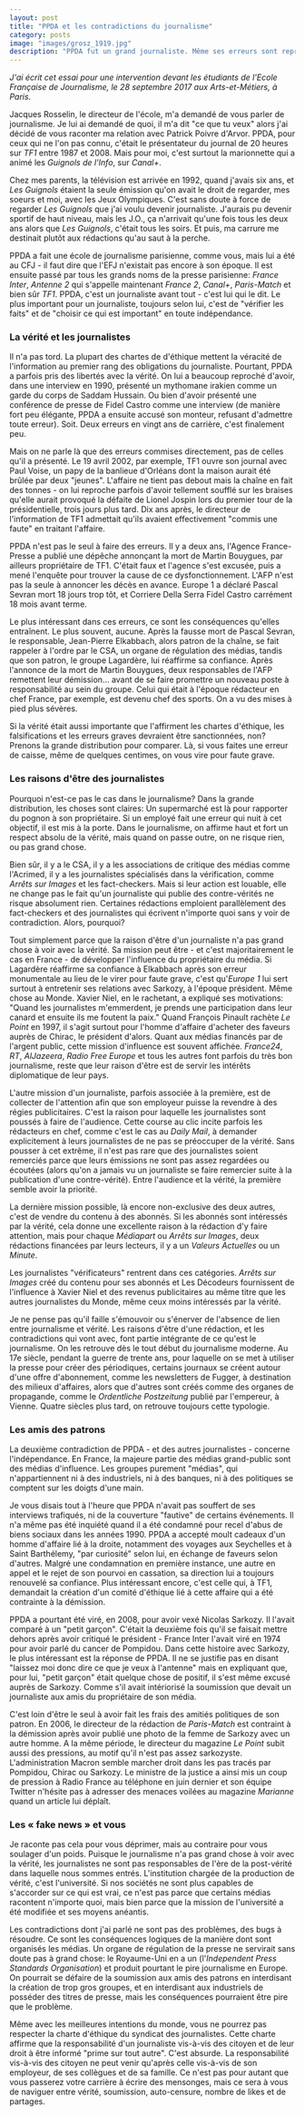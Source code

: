 ```yaml
---
layout: post
title: "PPDA et les contradictions du journalisme"
category: posts
image: "images/grosz_1919.jpg"
description: "PPDA fut un grand journaliste. Même ses erreurs sont représentatives des contradictions de la profession."
---
```


_J'ai écrit cet essai pour une intervention devant les étudiants de l'Ecole Française de Journalisme, le 28 septembre 2017 aux Arts-et-Métiers, à Paris._

Jacques Rosselin, le directeur de l'école, m'a demandé de vous parler de journalisme. Je lui ai demandé de quoi, il m'a dit "ce que tu veux" alors j'ai décidé de vous raconter ma relation avec Patrick Poivre d'Arvor. PPDA, pour ceux qui ne l'on pas connu, c'était le présentateur du journal de 20 heures sur _TF1_ entre 1987 et 2008. Mais pour moi, c'est surtout la marionnette qui a animé les _Guignols de l'Info_, sur _Canal+_. 

Chez mes parents, la télévision est arrivée en 1992, quand j'avais six ans, et _Les Guignols_ étaient la seule émission qu'on avait le droit de regarder, mes soeurs et moi, avec les Jeux Olympiques. C'est sans doute à force de regarder _Les Guignols_ que j'ai voulu devenir journaliste. J'aurais pu devenir sportif de haut niveau, mais les J.O., ça n'arrivait qu'une fois tous les deux ans alors que _Les Guignols_, c'était tous les soirs. Et puis, ma carrure me destinait plutôt aux rédactions qu'au saut à la perche.

PPDA a fait une école de journalisme parisienne, comme vous, mais lui a été au CFJ - il faut dire que l'EFJ n'existait pas encore à son époque. Il est ensuite passé par tous les grands noms de la presse parisienne: _France Inter_, _Antenne 2_ qui s'appelle maintenant _France 2_, _Canal+_, _Paris-Match_ et bien sûr _TF1_. PPDA, c'est un journaliste avant tout - c'est lui qui le dit.<note content="Dans [cet interview](http://www.ina.fr/video/CPD03007041/) de 2003 qu'il donne à l'INA. Toutes les citations de PPDA dans cet article proviennent de cet interview, sauf mention contraire."> Le plus important pour un journaliste, toujours selon lui, c'est de "vérifier les faits" et de "choisir ce qui est important" en toute indépendance.

### La vérité et les journalistes

Il n'a pas tord. La plupart des chartes de d'éthique mettent la véracité de l'information au premier rang des obligations du journaliste.<note content="Que ce soit dans la [charte du Syndicat National des Journalistes](http://snj.fr/content/charte-d%E2%80%99%C3%A9thique-professionnelle-des-journalistes), ou, de manière plus forte encore, dans la [Charte de Munich](http://snj.fr/?q=content/d%C3%A9claration-des-devoirs-et-des-droits-des-journalistes) de 1971, qui énonce que 'le devoir essentiel du journaliste est de (...) respecter la vérité, quelles qu’en puissent être les conséquences'."> Pourtant, PPDA a parfois pris des libertés avec la vérité. On lui a beaucoup reproché d'avoir, dans une interview en 1990, présenté un mythomane irakien comme un garde du corps de Saddam Hussain.<note content="Dans [Les casseroles de PPDA](http://www.lexpress.fr/culture/les-casseroles-de-ppda_950057.html)."> Ou bien d'avoir présenté une conférence de presse de Fidel Castro comme une interview<note content="Voir [l'interview en question](https://www.youtube.com/watch?v=2eh6mHXTiHU)."> (de manière fort peu élégante, PPDA a ensuite accusé son monteur, refusant d'admettre toute erreur). Soit. Deux erreurs en vingt ans de carrière, c'est finalement peu.

Mais on ne parle là que des erreurs commises directement, pas de celles qu'il a présenté. Le 19 avril 2002, par exemple, TF1 ouvre son journal avec Paul Voise, un papy de la banlieue d'Orléans dont la maison aurait été brûlée par deux "jeunes".<note content="Je n'ai pas retrouvé l'enregistrement, mais je crois que c'est Claire Chazal qui présentait ce soir là. Je ne sais pas si PPDA était dans la rédaction ou pas, si c'est lui qui a décidé de faire passer le sujet en « Une ». Patrick, si tu me lis, dis le moi ⇉ hi@nkb.fr"> L'affaire ne tient pas debout mais la chaîne en fait des tonnes - on lui reproche parfois d'avoir tellement soufflé sur les braises qu'elle aurait provoqué la défaite de Lionel Jospin lors du premier tour de la présidentielle, trois jours plus tard.<note content="Sur la responsabilité de la chaîne, lire sur La Libre [En 2002, TF1 en a fait des tonnes](http://www.lalibre.be/culture/medias-tele/en-2002-tf1-en-a-fait-des-tonnes-51b89194e4b0de6db9af1392). Sur l'affaire Papy Voise, Le Monde a fait une rapide enquête en 2003, [Saint Paul Voise, martyr des médias](http://www.lemonde.fr/archives/article/2003/04/22/saint-paul-voise-martyr-des-medias_317655_1819218.html?xtmc=saint_paul_voise_martyr_des_medias). Trois ans plus tard, le seul suspect [a bénéficié d'un non-lieu](http://www.lemonde.fr/societe/article/2005/02/19/non-lieu-pour-le-suspect-de-l-agression-de-paul-voise_398813_3224.html). Ce qui m'interroge encore, c'est que personne ne se soit posé la question de pourquoi deux jeunes qui viennent voler un vieux que tout le monde sait pauvre (donc les agresseurs sont soit idiots, soit pas préparés) mettraient le feu à sa baraque (ce qui nécessite de ne pas être idiot - pour trouver les ingrédients nécessaires à l'incendie - soit préparé)."> Dix ans après, le directeur de l'information de TF1 admettait qu'ils avaient effectivement "commis une faute" en traitant l'affaire.<note content="[Robert Namias sur Europe 1](http://www.dailymotion.com/video/xm8uv7_namias-l-affaire-paul-voise-etait-une-faute_news).">

PPDA n'est pas le seul à faire des erreurs. Il y a deux ans, l'Agence France-Presse a publié une dépêche annonçant la mort de Martin Bouygues, par ailleurs propriétaire de TF1. C'était faux et l'agence s'est excusée, puis a mené l'enquête pour trouver la cause de ce dysfonctionnement. L'AFP n'est pas la seule à annoncer les décès en avance. Europe 1 a déclaré Pascal Sevran mort 18 jours trop tôt, et Corriere Della Serra Fidel Castro carrément 18 mois avant terme.<note content="Lire [Après la fausse mort de Martin Bouygues, l'AFP traumatisée](http://tempsreel.nouvelobs.com/medias/20150303.OBS3705/apres-la-fausse-mort-de-martin-bouygues-l-afp-traumatisee.html).">

Le plus intéressant dans ces erreurs, ce sont les conséquences qu'elles entraînent. Le plus souvent, aucune. Après la fausse mort de Pascal Sevran, le responsable, Jean-Pierre Elkabbach, alors patron de la chaîne, se fait rappeler à l'ordre par le CSA, un organe de régulation des médias, tandis que son patron, le groupe Lagardère, lui réaffirme sa confiance.<note content="Lire [Comment Elkabbach a tué Pascal Sevran](http://www.liberation.fr/medias/2008/04/22/comment-elkabbach-a-tue-pascal-sevran_18084) et [Affaire Sevran : Europe 1 et Elkabbach se font gronder par le CSA](http://www.telerama.fr/radio/affaire-sevran-europe-1-et-elkabbach-se-font-gronder-par-le-csa,28627.php)."> Après l'annonce de la mort de Martin Bouygues, deux responsables de l'AFP remettent leur démission... avant de se faire promettre un nouveau poste à responsabilité au sein du groupe.<note content="Lire [Après l'avoir enterré, l'AFP veut oublier Martin Bouygues](http://www.telerama.fr/medias/apres-l-avoir-enterre-l-afp-veut-oublier-martin-bouygues,123842.php)."> Celui qui était à l'époque rédacteur en chef France, par exemple, est devenu chef des sports. On a vu des mises à pied plus sévères.

Si la vérité était aussi importante que l'affirment les chartes d'éthique, les falsifications et les erreurs graves devraient être sanctionnées, non? Prenons la grande distribution pour comparer. Là, si vous faites une erreur de caisse, même de quelques centimes, on vous vire pour faute grave.<note content="Une simple recherche en ligne fait remonter de nombreuses affaires de caissières virées pour des erreurs de [60€](http://bigbrowser.blog.lemonde.fr/2013/01/11/point-une-caissiere-licenciee-pour-une-erreur-de-virgule/), [5,32€](http://www.leparisien.fr/mezieres-sur-seine-78970/mezieres-sur-seine-licenciee-pour-une-erreur-de-caisse-de-5-32-eur-27-01-2016-5490845.php), [1,65€](https://www.francebleu.fr/infos/faits-divers-justice/une-caissiere-de-moselle-est-licenciee-pour-quelques-euros-manquants-1473268586) et [85 centimes](http://www.rtl.fr/actu/societe-faits-divers/une-caissiere-licenciee-pour-0-85-d-erreur-de-caisse-veut-se-defendre-en-justice-tourcoing-7784303701).">

### Les raisons d'être des journalistes

Pourquoi n'est-ce pas le cas dans le journalisme? Dans la grande distribution, les choses sont claires: Un supermarché est là pour rapporter du pognon à son propriétaire. Si un employé fait une erreur qui nuit à cet objectif, il est mis à la porte. Dans le journalisme, on affirme haut et fort un respect absolu de la vérité, mais quand on passe outre, on ne risque rien, ou pas grand chose.

Bien sûr, il y a le CSA, il y a les associations de critique des médias comme l'Acrimed, il y a les journalistes spécialisés dans la vérification, comme _Arrêts sur Images_ et les fact-checkers.<note content="Il y a les lois anti-diffamation également, mais y voir un outil au service de la vérité me semble assez absurde, dans la mesure où, d'une part, elles ne protègent que les personnes (une association ne peut pas attaquer en diffamation un journaliste qui aurait écrit une ânerie sur un sujet particulier, par exemple) et, surtout, elles sont plus souvent utilisées pour intimider les journalistes qui disent la vérité que l'inverse."> Mais si leur action est louable, elle ne change pas le fait qu'un journaliste qui publie des contre-vérités ne risque absolument rien. Certaines rédactions emploient parallèlement des fact-checkers et des journalistes qui écrivent n'importe quoi sans y voir de contradiction. Alors, pourquoi?

Tout simplement parce que la raison d'être d'un journaliste n'a pas grand chose à voir avec la vérité. Sa mission peut être - et c'est majoritairement le cas en France - de développer l'influence du propriétaire du média. Si Lagardère réaffirme sa confiance à Elkabbach après son erreur monumentale au lieu de le virer pour faute grave, c'est qu'_Europe 1_ lui sert surtout à entretenir ses relations avec Sarkozy, à l'époque président. Même chose au Monde. Xavier Niel, en le rachetant, a expliqué ses motivations: "Quand les journalistes m'emmerdent, je prends une participation dans leur canard et ensuite ils me foutent la paix."<note content="Cité dans _Un Si Petit Monde_. Voir en ligne [Comment « Le Monde » fut vendu](http://www.monde-diplomatique.fr/2011/06/RIMBERT/20696)."> Quand François Pinault rachète _Le Point_ en 1997, il s'agit surtout pour l'homme d'affaire d'acheter des faveurs auprès de Chirac, le président d'alors.<note content="Voir le dernier paragraphe de cet article: [François Pinault rachète « Le Point » à Havas pour près de 200 millions](https://www.lesechos.fr/17/10/1997/LesEchos/17503-066-ECH_francois-pinault-rachete---le-point---a-havas-pour-pres-de-200-millions.htm)."> Quant aux médias financés par de l'argent public, cette mission d'influence est souvent affichée. _France24_, _RT_, _AlJazeera_, _Radio Free Europe_ et tous les autres font parfois du très bon journalisme, reste que leur raison d'être est de servir les intérêts diplomatique de leur pays.

L'autre mission d'un journaliste, parfois associée à la première, est de collecter de l'attention afin que son employeur puisse la revendre à des régies publicitaires. C'est la raison pour laquelle les journalistes sont poussés à faire de l'audience. Cette course au clic incite parfois les rédacteurs en chef, comme c'est le cas au _Daily Mail_, à demander explicitement à leurs journalistes de ne pas se préoccuper de la vérité.<note content="Lire [My Year Ripping Off the Web With the Daily Mail Online](http://tktk.gawker.com/my-year-ripping-off-the-web-with-the-daily-mail-online-1689453286)."> Sans pousser à cet extrême, il n'est pas rare que des journalistes soient remerciés parce que leurs émissions ne sont pas assez regardées ou écoutées (alors qu'on a jamais vu un journaliste se faire remercier suite à la publication d'une contre-vérité). Entre l'audience et la vérité, la première semble avoir la priorité.

La dernière mission possible, là encore non-exclusive des deux autres, c'est de vendre du contenu à des abonnés. Si les abonnés sont intéressés par la vérité, cela donne une excellente raison à la rédaction d'y faire attention, mais pour chaque _Médiapart_ ou _Arrêts sur Images_, deux rédactions financées par leurs lecteurs, il y a un _Valeurs Actuelles_ ou un _Minute_.

Les journalistes "vérificateurs" rentrent dans ces catégories. _Arrêts sur Images_ créé du contenu pour ses abonnés et Les Décodeurs fournissent de l'influence à Xavier Niel et des revenus publicitaires au même titre que les autres journalistes du Monde, même ceux moins intéressés par la vérité.

Je ne pense pas qu'il faille s'émouvoir ou s'énerver de l'absence de lien entre journalisme et vérité. Les raisons d'être d'une rédaction, et les contradictions qui vont avec, font partie intégrante de ce qu'est le journalisme. On les retrouve dès le tout début du journalisme moderne. Au 17e siècle, pendant la guerre de trente ans, pour laquelle on se met à utiliser la presse pour créer des périodiques, certains journaux se créent autour d'une offre d'abonnement, comme les newsletters de Fugger, à destination des milieux d'affaires, alors que d'autres sont créés comme des organes de propagande, comme le _Ordentliche Postzeitung_ publié par l'empereur, à Vienne.<note content="Sur les lettres de Fugger, voir [ce résumé](http://fuggerzeitungen.univie.ac.at/en/about-fugger-newsletters). La référence au _Ordentliche Postzeitung_ vient de _Europe's Tragedy_ de Peter H. Wilson, p.823."> Quatre siècles plus tard, on retrouve toujours cette typologie.

### Les amis des patrons

La deuxième contradiction de PPDA - et des autres journalistes - concerne l'indépendance. En France, la majeure partie des médias grand-public sont des médias d'influence. Les groupes purement "médias", qui n'appartiennent ni à des industriels, ni à des banques, ni à des politiques se comptent sur les doigts d'une main.<note content="Bertelsmann avec les groupes M6, RTL et Prisma, Le Télégramme de Brest et le groupe Rossel. Avec bien sûr le cas particulier de l'audiovisuel public. Le Monde Diplo et Acrimed ont fait [une cartographie](http://www.monde-diplomatique.fr/cartes/ppa) des propriétaires des médias.">

Je vous disais tout à l'heure que PPDA n'avait pas souffert de ses interviews trafiqués, ni de la couverture "fautive" de certains événements. Il n'a même pas été inquiété quand il a été condamné pour recel d'abus de biens sociaux dans les années 1990. PPDA a accepté moult cadeaux d'un homme d'affaire lié à la droite, notamment des voyages aux Seychelles et à Saint Barthélemy, "par curiosité" selon lui, en échange de faveurs selon d'autres.<note content="Lire par exemple cet article du Chicago Tribune de 1993: [An Incredible Press Recoils Under Fire](http://articles.chicagotribune.com/1993-01-06/features/9303152021_1_france-michel-garretta-important-journalists) ou The Independent en 1995: [France must wait for Noir verdict](http://www.independent.co.uk/news/world/france-must-wait-for-noir-verdict-1609871.html)."> Malgré une condamnation en première instance, une autre en appel et le rejet de son pourvoi en cassation, sa direction lui a toujours renouvelé sa confiance.<note content="Lire [Noir-Botton-Mouillot-PPDA: à Lyon plus dure est la cour d'appel](https://www.humanite.fr/node/121866)."> Plus intéressant encore, c'est celle qui, à TF1, demandait la création d'un comité d'éthique lié à cette affaire qui a été contrainte à la démission.<note content="Lire [Procès Michel Noir/Pierre Botton : PPDA revient dimanche sur TF1](http://www.liberation.fr/evenement/1995/04/21/proces-michel-noirpierre-botton-ppda-revient-dimanche-sur-tf1_129563).">

PPDA a pourtant été viré, en 2008, pour avoir vexé Nicolas Sarkozy. Il l'avait comparé à un "petit garçon".<note content="Voir [la vidéo de l'interview](http://www.dailymotion.com/video/x34uqqw)."> C'était la deuxième fois qu'il se faisait mettre dehors après avoir critiqué le président - France Inter l'avait viré en 1974 pour avoir parlé du cancer de Pompidou. Dans cette histoire avec Sarkozy, le plus intéressant est la réponse de PPDA. Il ne se justifie pas en disant "laissez moi donc dire ce que je veux à l'antenne" mais en expliquant que, pour lui, "petit garçon" était quelque chose de positif, il s'est même excusé auprès de Sarkozy.<note content="Lire sur le mot d'excuse [Ppda / Petit Garçon : Mot D'excuse À Sarkozy ? (Le Figaro)](http://www.arretsurimages.net/vite.php?id=1126) chez @si, sur le 'licenciement déguisé' [Patrick Poivre d'Arvor quitte TF1 et se dit victime d'un licenciement déguisé](http://tempsreel.nouvelobs.com/medias/medias-pouvoirs/20080612.OBS8169/patrick-poivre-d-arvor-quitte-tf1-et-se-dit-victime-d-un-licenciement-deguise.html)."> Comme s'il avait intériorisé la soumission que devait un journaliste aux amis du propriétaire de son média.<note content="Cela dit, malgré ses excuses à Sarkozy, PPDA a ensuite dit qu'il [dirait la même chose si il avait à recommencer](https://www.msn.com/fr-fr/video/divertissement/ppda-et-le-petit-gar%C3%A7on-sarkozy-je-ne-lui-en-veux-pas-trop/vi-AAkFB3G) lors d'un interview sur Europe 1.">

C'est loin d'être le seul à avoir fait les frais des amitiés politiques de son patron. En 2006, le directeur de la rédaction de _Paris-Match_ est contraint à la démission après avoir publié une photo de la femme de Sarkozy avec un autre homme.<note content="Lire [Fears of self-censorship at French news outlets](http://www.nytimes.com/2007/06/24/business/worldbusiness/24iht-media25.html)."> A la même période, le directeur du magazine _Le Point_ subit aussi des pressions, au motif qu'il n'est pas assez sarkozyste.<note content="Lire [Franz-Olivier Giesbert: 'Sarkozy voudrait me virer? Je ne suis pas inquiet'](http://archives-lepost.huffingtonpost.fr/article/2008/07/18/1226727_franz-olivier-giesbert-sarkozy-voudrait-me-virer-je-ne-suis-pas-inquiet.html)."> L'administration Macron semble marcher droit dans les pas tracés par Pompidou, Chirac ou Sarkozy. Le ministre de la justice a ainsi mis un coup de pression à Radio France au téléphone en juin dernier et son équipe Twitter n'hésite pas à adresser des menaces voilées au magazine _Marianne_ quand un article lui déplaît.<note content="Sur le coup de fil de Bayrou: [Coup de fil à Radio France. Castaner : oui, Bayrou a appelé pour se plaindre](https://www.ouest-france.fr/politique/gouvernement/coup-de-fil-radio-france-castaner-oui-bayrou-appele-pour-se-plaindre-5060982). Le tweet de menace à peine voilée [est ici](https://twitter.com/TeamMacronPR/status/910243752891027459).">

### Les « fake news » et vous

Je raconte pas cela pour vous déprimer, mais au contraire pour vous soulager d'un poids. Puisque le journalisme n'a pas grand chose à voir avec la vérité, les journalistes ne sont pas responsables de l'ère de la post-vérité dans laquelle nous sommes entrés. L'institution chargée de la production de vérité, c'est l'université. Si nos sociétés ne sont plus capables de s'accorder sur ce qui est vrai, ce n'est pas parce que certains médias racontent n'importe quoi, mais bien parce que la mission de l'université a été modifiée et ses moyens anéantis.<note content="J'ai abordé longuement le sujet dans [The Collapse of Academia](http://blog.nkb.fr/academia).">

Les contradictions dont j'ai parlé ne sont pas des problèmes, des bugs à résoudre. Ce sont les conséquences logiques de la manière dont sont organisés les médias. Un organe de régulation de la presse ne servirait sans doute pas à grand chose: le Royaume-Uni en a un (l'_Independent Press Standards Organisation_) et produit pourtant le pire journalisme en Europe. On pourrait se défaire de la soumission aux amis des patrons en interdisant la création de trop gros groupes, et en interdisant aux industriels de posséder des titres de presse, mais les conséquences pourraient être pire que le problème.

Même avec les meilleures intentions du monde, vous ne pourrez pas respecter la charte d'éthique du syndicat des journalistes. Cette charte affirme que la responsabilité d'un journaliste vis-à-vis des citoyen et de leur droit à être informé "prime sur tout autre". C'est absurde. La responsabilité vis-à-vis des citoyen ne peut venir qu'après celle vis-à-vis de son employeur, de ses collègues et de sa famille. Ce n'est pas pour autant que vous passerez votre carrière à écrire des mensonges, mais ce sera à vous de naviguer entre vérité, soumission, auto-censure, nombre de likes et de partages.